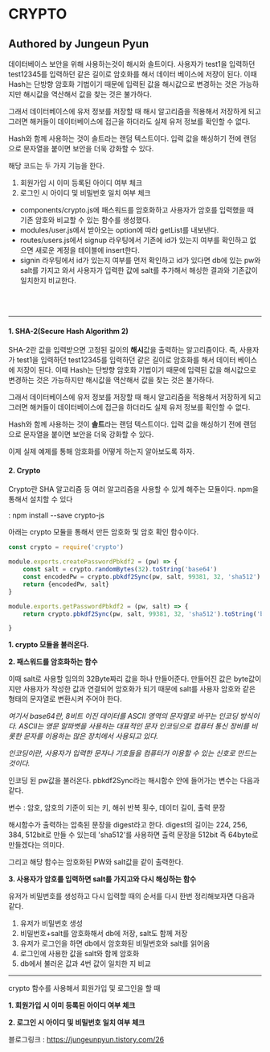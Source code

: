 # CRYPTO
## Authored by Jungeun Pyun

데이터베이스 보안을 위해 사용하는것이 해시와 솔트이다.
사용자가 test1을 입력하던 test12345를 입력하던 같은 길이로 암호화를 해서 데이터 베이스에 저장이 된다. 이때 Hash는 단방향 암호화 기법이기 때문에 입력된 값을 해시값으로 변경하는 것은 가능하지만 해시값을 역산해서 값을 찾는 것은 불가하다.


그래서 데이터베이스에 유저 정보를 저장할 때 해시 알고리즘을 적용해서 저장하게 되고 그러면 해커들이 데이터베이스에 접근을 하더라도 실제 유저 정보를 확인할 수 없다. 


Hash와 함께 사용하는 것이 솔트라는 랜덤 텍스트이다. 입력 값을 해싱하기 전에 랜덤으로 문자열을 붙이면 보안을 더욱 강화할 수 있다.


해당 코드는 두 가지 기능을 한다.
1. 회원가입 시 이미 등록된 아이디 여부 체크
2. 로그인 시 아이디 및 비밀번호 일치 여부 체크


* components/crypto.js에 패스워드를 암호화하고 사용자가 암호를 입력했을 때 기존 암호와 비교할 수 있는 함수를 생성했다.
* modules/user.js에서 받아오는 option에 따라 getList를 내보낸다.
* routes/users.js에서 signup 라우팅에서 기존에 id가 있는지 여부를 확인하고 없으면 새로운 계정을 테이블에 insert한다.
* signin 라우팅에서 id가 있는지 여부를 먼저 확인하고 id가 있다면 db에 있는 pw와 salt를 가지고 와서 사용자가 입력한 값에 salt를 추가해서 해싱한 결과와 기존값이 일치한지 비교한다.

<br></br>
***

#### 1\. SHA-2(Secure Hash Algorithm 2)

SHA-2란 값을 입력받으면 고정된 길이의 **해시**값을 출력하는 알고리즘이다. 즉, 사용자가 test1을 입력하던 test12345를 입력하던 같은 길이로 암호화를 해서 데이터 베이스에 저장이 된다. 이때 Hash는 단방향 암호화 기법이기 때문에 입력된 값을 해시값으로 변경하는 것은 가능하지만 해시값을 역산해서 값을 찾는 것은 불가하다.  

그래서 데이터베이스에 유저 정보를 저장할 때 해시 알고리즘을 적용해서 저장하게 되고 그러면 해커들이 데이터베이스에 접근을 하더라도 실제 유저 정보를 확인할 수 없다. 

Hash와 함께 사용하는 것이 **솔트**라는 랜덤 텍스트이다. 입력 값을 해싱하기 전에 랜덤으로 문자열을 붙이면 보안을 더욱 강화할 수 있다.

이제 실제 예제를 통해 암호화를 어떻게 하는지 알아보도록 하자.

#### 2\. Crypto

Crypto란 SHA 알고리즘 등 여러 알고리즘을 사용할 수 있게 해주는 모듈이다. npm을 통해서 설치할 수 있다

: npm install --save crypto-js

아래는 crypto 모듈을 통해서 만든 암호화 및 암호 확인 함수이다.

```javascript
const crypto = require('crypto')

module.exports.createPasswordPbkdf2 = (pw) => {
    const salt = crypto.randomBytes(32).toString('base64')
    const encodedPw = crypto.pbkdf2Sync(pw, salt, 99381, 32, 'sha512').toString('base64')
    return {encodedPw, salt}
}

module.exports.getPasswordPbkdf2 = (pw, salt) => {
    return crypto.pbkdf2Sync(pw, salt, 99381, 32, 'sha512').toString('base64')

}
```                  
             
**1\. crypto 모듈을 불러온다.**

**2\. 패스워드를 암호화하는 함수**

이때 salt로 사용할 임의의 32Byte짜리 값을 하나 만들어준다. 만들어진 값은 byte값이지만 사용자가 작성한 값과 연결되어 암호화가 되기 때문에 salt를 사용자 암호와 같은 형태의 문자열로 변환시켜 주어야 한다.

_여기서 base64란, 8비트 이진 데이터를 ASCII 영역의 문자열로 바꾸는 인코딩 방식이다. ASCII는 영문 알파벳을 사용하는 대표적인 문자 인코딩으로 컴퓨터 통신 장비를 비롯한 문자를 이용하는 많은 장치에서 사용되고 있다._

_인코딩이란, 사용자가 입력한 문자나 기호들을 컴퓨터가 이용할 수 있는 신호로 만드는 것이다._

인코딩 된 pw값을 불러온다. pbkdf2Sync라는 해시함수 안에 들어가는 변수는 다음과 같다. 

변수 : 암호, 암호의 기준이 되는 키, 해쉬 반복 횟수, 데이터 길이, 출력 문장

해시함수가 출력하는 압축된 문장을 digest라고 한다. digest의 길이는 224, 256, 384, 512bit로 만들 수 있는데 'sha512'를 사용하면 출력 문장을 512bit 즉 64byte로 만들겠다는 의미다.

그리고 해당 함수는 암호화된 PW와 salt값을 같이 출력한다.

**3\. 사용자가 암호를 입력하면 salt를 가지고와 다시 해싱하는 함수**

유저가 비밀번호를 생성하고 다시 입력할 때의 순서를 다시 한번 정리해보자면 다음과 같다.

1.  유저가 비밀번호 생성
2.  비밀번호+salt를 암호화해서 db에 저장, salt도 함께 저장
3.  유저가 로그인을 하면 db에서 암호화된 비밀번호와 salt를 읽어옴
4.  로그인에 사용한 값을 salt와 함께 암호화
5.  db에서 불러온 값과 4번 값이 일치한 지 비교

---

crypto 함수를 사용해서 회원가입 및 로그인을 할 때

**1\. 회원가입 시 이미 등록된 아이디 여부 체크**

**2\. 로그인 시 아이디 및 비밀번호 일치 여부 체크**          
              

블로그링크 : <https://jungeunpyun.tistory.com/26>
